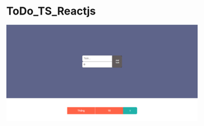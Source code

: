 # ToDo_TS_Reactjs
![screenshot](https://github.com/huuthang28cb/ToDo_TS_Reactjs/blob/master/todo_app/public/todo_image.PNG)
